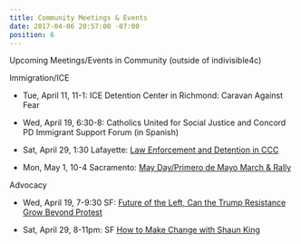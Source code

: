 ```yaml
---
title: Community Meetings & Events
date: 2017-04-06 20:57:00 -07:00
position: 6
---
```


Upcoming Meetings/Events in Community (outside of indivisible4c)

Immigration/ICE

* Tue, April 11, 11-1: ICE Detention Center in Richmond: Caravan Against Fear

* Wed, April 19, 6:30-8: Catholics United for Social Justice and Concord PD Immigrant Support Forum (in Spanish)

* Sat, April 29, 1:30 Lafayette: [Law Enforcement and Detention in CCC](https://go.peoplepower.org/event/action_attend/4624)

* Mon, May 1, 10-4 Sacramento: [May Day/Primero de Mayo March & Rally](https://www.facebook.com/events/1387085794698602/)

Advocacy

* Wed, April 19, 7-9:30 SF: [Future of the Left, Can the Trump Resistance Grow Beyond Protest](https://info.sfchronicle.com/chroniclechats)

* Sat, April 29, 8-11pm: SF [How to Make Change with Shaun King](https://www.facebook.com/events/956008097832012/)